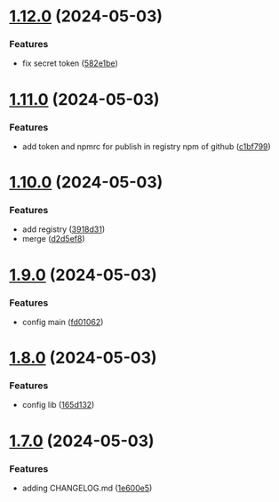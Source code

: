 # [1.12.0](https://github.com/afwilliams/react-library/compare/v1.11.0...v1.12.0) (2024-05-03)


### Features

* fix secret token ([582e1be](https://github.com/afwilliams/react-library/commit/582e1be396fec11fa3e49fe4899179d51c2bcf58))

# [1.11.0](https://github.com/afwilliams/react-library/compare/v1.10.0...v1.11.0) (2024-05-03)


### Features

* add token and npmrc for publish in registry npm of github ([c1bf799](https://github.com/afwilliams/react-library/commit/c1bf799b1e5e938c1ca735595b4dfc7ad8af239d))

# [1.10.0](https://github.com/afwilliams/react-library/compare/v1.9.0...v1.10.0) (2024-05-03)


### Features

* add registry ([3918d31](https://github.com/afwilliams/react-library/commit/3918d31afc89f8c6999c8b4ed41889c6f992c8ce))
* merge ([d2d5ef8](https://github.com/afwilliams/react-library/commit/d2d5ef8b99dfcd285f249a38796d0be5df42b6b7))

# [1.9.0](https://github.com/afwilliams/react-library/compare/v1.8.0...v1.9.0) (2024-05-03)


### Features

* config main ([fd01062](https://github.com/afwilliams/react-library/commit/fd010620416a6513b82887e7b79f413cbd6718c3))

# [1.8.0](https://github.com/afwilliams/react-library/compare/v1.7.0...v1.8.0) (2024-05-03)


### Features

* config lib ([165d132](https://github.com/afwilliams/react-library/commit/165d13269c2588964e0f2d41331262ea2bc3171a))

# [1.7.0](https://github.com/afwilliams/react-library/compare/v1.6.0...v1.7.0) (2024-05-03)


### Features

* adding CHANGELOG.md ([1e600e5](https://github.com/afwilliams/react-library/commit/1e600e5fd31961d424c97bb2e0b39b799286d68e))
